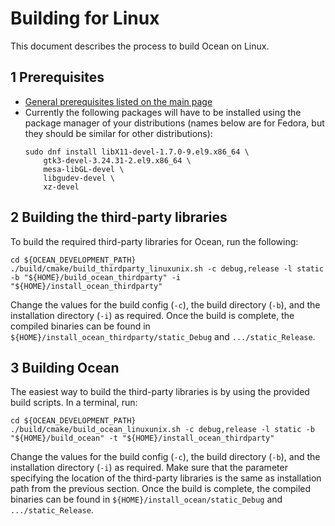 # Building for Linux

This document describes the process to build Ocean on Linux.

## 1 Prerequisites

* [General prerequisites listed on the main page](README.md)
* Currently the following packages will have to be installed using the package manager of your distributions (names below are for Fedora, but they should be similar for other distributions):
  ```
  sudo dnf install libX11-devel-1.7.0-9.el9.x86_64 \
      gtk3-devel-3.24.31-2.el9.x86_64 \
      mesa-libGL-devel \
      libgudev-devel \
      xz-devel
  ```

## 2 Building the third-party libraries

To build the required third-party libraries for Ocean, run the following:

```
cd ${OCEAN_DEVELOPMENT_PATH}
./build/cmake/build_thirdparty_linuxunix.sh -c debug,release -l static -b "${HOME}/build_ocean_thirdparty" -i "${HOME}/install_ocean_thirdparty"
```

Change the values for the build config (`-c`), the build directory (`-b`), and the installation directory (`-i`) as required. Once the build is complete, the compiled binaries can be found in `${HOME}/install_ocean_thirdparty/static_Debug` and `.../static_Release`.


## 3 Building Ocean

The easiest way to build the third-party libraries is by using the provided build scripts. In a terminal, run:

```
cd ${OCEAN_DEVELOPMENT_PATH}
./build/cmake/build_ocean_linuxunix.sh -c debug,release -l static -b "${HOME}/build_ocean" -t "${HOME}/install_ocean_thirdparty"
```

Change the values for the build config (`-c`), the build directory (`-b`), and the installation directory (`-i`) as required. Make sure that the parameter specifying the location of the third-party libraries is the same as installation path from the previous section. Once the build is complete, the compiled binaries can be found in `${HOME}/install_ocean/static_Debug` and `.../static_Release`.
